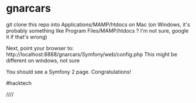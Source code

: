 gnarcars
========

git clone this repo into Applications/MAMP/htdocs on Mac
(on Windows, it's probably something like Program Files/MAMP/htdocs ?  I'm not sure, google it if that's wrong)

Next, point your browser to: http://localhost:8888/gnarcars/Symfony/web/config.php
This might be different on windows, not sure

You should see a Symfony 2 page.  Congratulations!

#hacktech

////
